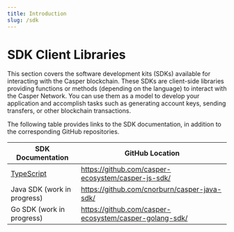 ```yaml
---
title: Introduction
slug: /sdk
---
```


# SDK Client Libraries

This section covers the software development kits (SDKs) available for interacting with the Casper blockchain. These SDKs are client-side libraries providing functions or methods (depending on the language) to interact with the Casper Network. You can use them as a model to develop your application and accomplish tasks such as generating account keys, sending transfers, or other blockchain transactions.

The following table provides links to the SDK documentation, in addition to the corresponding GitHub repositories.

| SDK Documentation             | GitHub Location                                        |
| ----------------------------- | ------------------------------------------------------ |
| [TypeScript](dapp-dev-guide/building-dapps/sdk/script-sdk) | https://github.com/casper-ecosystem/casper-js-sdk/     |
| Java SDK (work in progress)   | https://github.com/cnorburn/casper-java-sdk/           |
| Go SDK (work in progress)     | https://github.com/casper-ecosystem/casper-golang-sdk/ |
